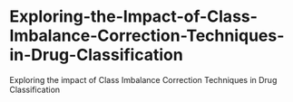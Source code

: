 # Exploring-the-Impact-of-Class-Imbalance-Correction-Techniques-in-Drug-Classification
Exploring the impact of Class Imbalance Correction Techniques in Drug Classification
